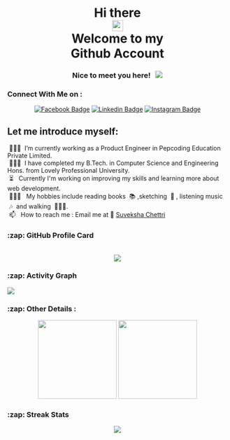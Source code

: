 <h1 align="center"> Hi there <br><span align="center"> <img src="https://media.giphy.com/media/hvRJCLFzcasrR4ia7z/giphy.gif" width="25px"> </span><br> <span align="center">Welcome to my<br><span style="text-align:center">Github</span> <span align="center"> Account</span></h1>
<div align="center">
  
### Nice to meet you here! &nbsp; ![](https://visitor-badge.glitch.me/badge?page_id=Suveksha)
  
</div>

  
### Connect With Me on :

<div align="center"> 
  
[![Facebook Badge](https://img.shields.io/badge/-Facebook-3b5998?style=flat-square&logo=Facebook&logoColor=white)](https://www.facebook.com/suveksha.chettri)
[![Linkedin Badge](https://img.shields.io/badge/-LinkedIn-0e76a8?style=flat-square&logo=Linkedin&logoColor=white)](https://www.linkedin.com/in/suveksha-chettri-97263416b/)
[![Instagram Badge](https://img.shields.io/badge/-Instagram-e4405f?style=flat-square&logo=Instagram&logoColor=white)](https://www.instagram.com/suveksha_chettri/)
  
 </div>
  
## Let me introduce myself:

&nbsp;👩🏻‍💻&nbsp; I’m currently working as a Product Engineer in Pepcoding Education Private Limited. <br/>
&nbsp;👩🏻‍🎓&nbsp; I have completed my B.Tech. in Computer Science and Engineering Hons. from Lovely Professional University.<br />
&nbsp;⏳ &nbsp; Currently I'm working on improving my skills and learning more about web development. <br />
&nbsp;💆🏼‍♀️ &nbsp; My hobbies include reading books &nbsp;📚&nbsp;,sketching &nbsp;🎨&nbsp;, listening music &nbsp;🎶 &nbsp;and walking &nbsp;🚶🏻‍♀️.  <br />
&nbsp;📫 &nbsp; How to reach me : Email me at 📧 [Suveksha Chettri](mailto:suvekshachettri04@gmail.com?subject=[GitHub]%20Source%20Han%20Sans) <br />

  
<h3>:zap: GitHub Profile Card</h3>
<br />
<div align="center">
  <img src="https://github-profile-summary-cards.vercel.app/api/cards/profile-details?username=Suveksha&theme=vue"/>
</div>

<h3>:zap: Activity Graph</h3>
  <img src="https://activity-graph.herokuapp.com/graph?username=Suveksha&theme=minimal"/>

<h3>:zap: Other Details :</h3>

<p align="center">
  <img height="180em" src="https://github-readme-stats.vercel.app/api?username=Suveksha&show_icons=true&hide_border=true&&count_private=true&include_all_commits=true" />
  <img height="180em" src="https://github-readme-stats.vercel.app/api/top-langs/?username=Suveksha&exclude_repo=KNN-Image-Classification&show_icons=true&hide_border=true&layout=compact&langs_count=8"/>
</p>

<h3>:zap: Streak Stats</h3>
<p align="center"> <img src="https://github-readme-streak-stats.herokuapp.com/?user=Suveksha" />


